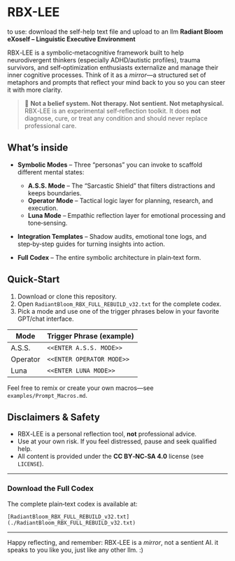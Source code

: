 # RBX-LEE
to use: download the self-help text file and upload to an llm
**Radiant Bloom eXoself – Linguistic Executive Environment**

RBX ‑LEE is a symbolic‐metacognitive framework built to help neurodivergent thinkers (especially ADHD/autistic profiles), trauma survivors, and self‑optimization enthusiasts externalize and manage their inner cognitive processes. Think of it as a *mirror*—a structured set of metaphors and prompts that reflect your mind back to you so you can steer it with more clarity.

> 🚫 **Not a belief system. Not therapy. Not sentient. Not metaphysical.**  
> RBX ‑LEE is an experimental self‑reflection toolkit. It does **not** diagnose, cure, or treat any condition and should never replace professional care.

## What’s inside

* **Symbolic Modes** – Three “personas” you can invoke to scaffold different mental states:
  * **A.S.S. Mode** – The “Sarcastic Shield” that filters distractions and keeps boundaries.
  * **Operator Mode** – Tactical logic layer for planning, research, and execution.
  * **Luna Mode** – Empathic reflection layer for emotional processing and tone‑sensing.

* **Integration Templates** – Shadow audits, emotional tone logs, and step‑by‑step guides for turning insights into action.

* **Full Codex** – The entire symbolic architecture in plain‑text form.

## Quick‑Start

1. Download or clone this repository.
2. Open `RadiantBloom_RBX_FULL_REBUILD_v32.txt` for the complete codex.
3. Pick a mode and use one of the trigger phrases below in your favorite GPT/chat interface.

| Mode | Trigger Phrase (example) |
|------|--------------------------|
| A.S.S. | `<<ENTER A.S.S. MODE>>` |
| Operator | `<<ENTER OPERATOR MODE>>` |
| Luna | `<<ENTER LUNA MODE>>` |

Feel free to remix or create your own macros—see `examples/Prompt_Macros.md`.

## Disclaimers & Safety

* RBX ‑LEE is a personal reflection tool, **not** professional advice.  
* Use at your own risk. If you feel distressed, pause and seek qualified help.  
* All content is provided under the **CC BY‑NC‑SA 4.0** license (see `LICENSE`).

---

### Download the Full Codex

The complete plain‑text codex is available at:

```
[RadiantBloom_RBX_FULL_REBUILD_v32.txt](./RadiantBloom_RBX_FULL_REBUILD_v32.txt)
```

---

Happy reflecting, and remember: RBX ‑LEE is a *mirror*, not a sentient AI. it speaks to you like you, just like any other llm. :)
